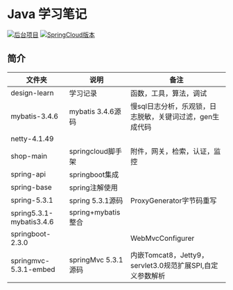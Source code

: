 # Java 学习笔记

<p>
<a href="https://github.com/xuzhihao-spring/xuzhihao-spring.github.io"><img src="https://xuzhihao-shop.oss-cn-beijing.aliyuncs.com/shop/%E5%90%8E%E5%8F%B0%E9%A1%B9%E7%9B%AE-shop-blue.svg" alt="后台项目"></a>
<a href="https://github.com/xuzhihao-spring/xuzhihao-spring.github.io"><img src="https://xuzhihao-shop.oss-cn-beijing.aliyuncs.com/shop/Cloud%E7%89%88%E6%9C%AC-springcloud--brightgreen.svg" alt="SpringCloud版本"></a>
</p>

## 简介

| 文件夹               | 说明                | 备注                                                         |
| -------------------- | ------------------- | ------------------------------------------------------------ |
| design-learn| 学习记录            | 函数，工具，算法，调试                                       |
| mybatis-3.4.6| mybatis 3.4.6源码   | 慢sql日志分析，乐观锁，日志脱敏，关键词过滤，gen生成代码 |
| netty-4.1.49| | |
| shop-main | springcloud脚手架   | 附件，网关，检索，认证，监控                                 |
| spring-api| springboot集成      |                                                              |
| spring-base | spring注解使用      |                                                              |
| spring-5.3.1| spring 5.3.1源码    | ProxyGenerator字节码重写                                     |
| spring5.3.1-mybatis3.4.6| spring+mybatis整合  |                                                              |
| springboot-2.3.0| | WebMvcConfigurer                                             |
| springmvc-5.3.1-embed| springMvc 5.3.1源码 | 内嵌Tomcat8，Jetty9，servlet3.0规范扩展SPI,自定义参数解析            |
